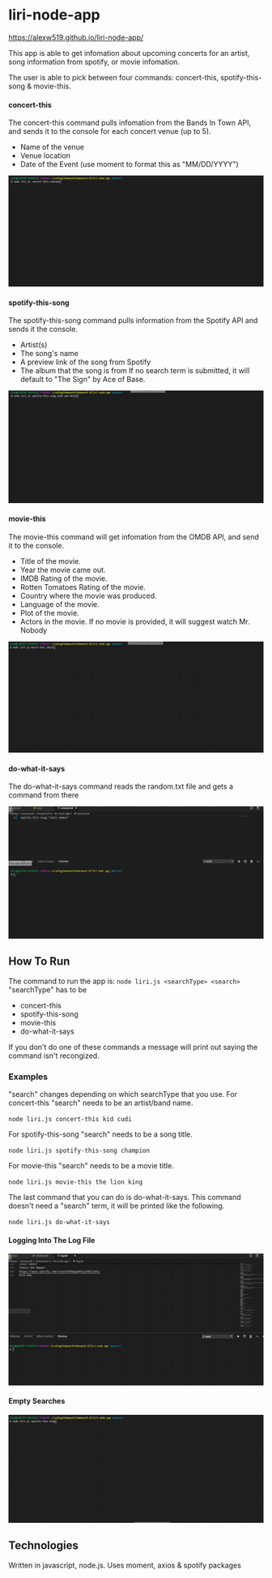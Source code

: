 # liri-node-app

https://alexw519.github.io/liri-node-app/

This app is able to get infomation about upcoming concerts for an artist, song information from spotify, or movie infomation.


The user is able to pick between four commands: concert-this, spotify-this-song & movie-this. 

#### concert-this
The concert-this command pulls infomation from the Bands In Town API, and sends it to the console for each concert venue (up to 5). 
  * Name of the venue
  * Venue location
  * Date of the Event (use moment to format this as "MM/DD/YYYY")
  
![Concert-This](images/concert-this.gif)
 
#### spotify-this-song
The spotify-this-song command pulls information from the Spotify API and sends it the console. 
  * Artist(s)
  * The song's name
  * A preview link of the song from Spotify
  * The album that the song is from
If no search term is submitted, it will default to "The Sign" by Ace of Base. 

![Spotify-This-Song](images/spotify-this-song.gif)

#### movie-this
The movie-this command will get infomation from the OMDB API, and send it to the console.
  * Title of the movie.
  * Year the movie came out.
  * IMDB Rating of the movie.
  * Rotten Tomatoes Rating of the movie.
  * Country where the movie was produced.
  * Language of the movie.
  * Plot of the movie.
  * Actors in the movie.
If no movie is provided, it will suggest watch Mr. Nobody

![Movie-This](images/movie-this.gif)

#### do-what-it-says
The do-what-it-says command reads the random.txt file and gets a command from there

![Do-What-It-Says](images/do-what-it-says.gif)

## How To Run
The command to run the app is:
`node liri.js <searchType> <search>`
"searchType" has to be
  * concert-this
  * spotify-this-song
  * movie-this
  * do-what-it-says
 
If you don't do one of these commands a message will print out saying the command isn't recongized.
 
### Examples
"search" changes depending on which searchType that you use.
For concert-this "search" needs to be an artist/band name.

`node liri.js concert-this kid cudi`

For spotify-this-song "search" needs to be a song title.

`node liri.js spotify-this-song champion`

For movie-this "search" needs to be a movie title.

`node liri.js movie-this the lion king`

The last command that you can do is do-what-it-says. This command doesn't need a "search" term, it will be printed like the following.

`node liri.js do-what-it-says`


#### Logging Into The Log File
![Log](images/log.gif)

#### Empty Searches
![Bad Search](images/bad.gif)

## Technologies
Written in javascript, node.js.
Uses moment, axios & spotify packages
